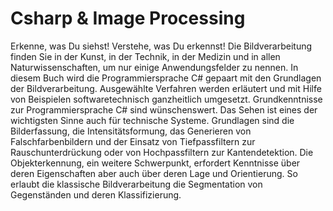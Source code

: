 # Csharp & Image Processing

Erkenne, was Du siehst! Verstehe, was Du erkennst!
Die Bildverarbeitung finden Sie in der Kunst, in der Technik, in der Medizin und in allen Naturwissenschaften, um nur einige Anwendungsfelder zu nennen.
In diesem Buch wird die Programmiersprache C# gepaart mit den Grundlagen der Bildverarbeitung. Ausgewählte Verfahren werden erläutert und mit Hilfe von Beispielen softwaretechnisch ganzheitlich umgesetzt. Grundkenntnisse zur Programmiersprache C# sind wünschenswert.
Das Sehen ist eines der wichtigsten Sinne auch für technische Systeme. Grundlagen sind die Bilderfassung, die Intensitätsformung, das Generieren von Falschfarbenbildern und der Einsatz von Tiefpassfiltern zur Rauschunterdrückung oder von Hochpassfiltern zur Kantendetektion.
Die Objekterkennung, ein weitere Schwerpunkt, erfordert Kenntnisse über deren Eigenschaften aber auch über deren Lage und Orientierung. So erlaubt die klassische Bildverarbeitung die Segmentation von Gegenständen und deren Klassifizierung.
